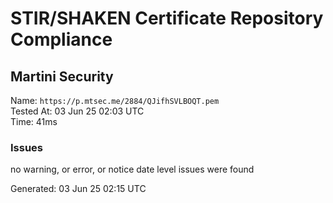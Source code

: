 # STIR/SHAKEN Certificate Repository Compliance

## Martini Security

Name: `https://p.mtsec.me/2884/QJifhSVLBOQT.pem`\
Tested At: 03 Jun 25 02:03 UTC\
Time: 41ms

### Issues

no warning, or error, or notice date level issues were found

Generated: 03 Jun 25 02:15 UTC
